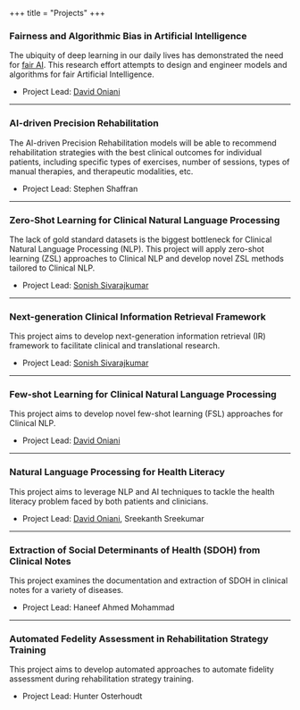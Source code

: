 +++
title = "Projects"
+++

### Fairness and Algorithmic Bias in Artificial Intelligence

The ubiquity of deep learning in our daily lives has demonstrated the need for [fair AI][fairai].
This research effort attempts to design and engineer models and algorithms for fair Artificial
Intelligence.

- Project Lead: [David Oniani][david]

---

### AI-driven Precision Rehabilitation

The AI-driven Precision Rehabilitation models will be able to recommend rehabilitation strategies
with the best clinical outcomes for individual patients, including specific types of exercises,
number of sessions, types of manual therapies, and therapeutic modalities, etc.

- Project Lead: Stephen Shaffran

---

### Zero-Shot Learning for Clinical Natural Language Processing

The lack of gold standard datasets is the biggest bottleneck for Clinical Natural Language
Processing (NLP). This project will apply zero-shot learning (ZSL) approaches to Clinical NLP and
develop novel ZSL methods tailored to Clinical NLP.

- Project Lead: [Sonish Sivarajkumar][sonish]

---

### Next-generation Clinical Information Retrieval Framework

This project aims to develop next-generation information retrieval (IR) framework to facilitate
clinical and translational research.

- Project Lead: [Sonish Sivarajkumar][sonish]

---

### Few-shot Learning for Clinical Natural Language Processing

This project aims to develop novel few-shot learning (FSL) approaches for Clinical NLP.

- Project Lead: [David Oniani][david]

---

### Natural Language Processing for Health Literacy

This project aims to leverage NLP and AI techniques to tackle the health literacy problem faced by
both patients and clinicians.

- Project Lead: [David Oniani][david], Sreekanth Sreekumar

---

### Extraction of Social Determinants of Health (SDOH) from Clinical Notes

This project examines the documentation and extraction of SDOH in clinical notes for a variety of
diseases.

- Project Lead: Haneef Ahmed Mohammad

---

### Automated Fedelity Assessment in Rehabilitation Strategy Training

This project aims to develop automated approaches to automate fidelity assessment during
rehabilitation strategy training.

- Project Lead: Hunter Osterhoudt

[david]: https://davidoniani.com
[sonish]: https://sonishsivarajkumar.github.io/homepage/
[fairai]: https://en.wikipedia.org/wiki/Fairness_(machine_learning)
